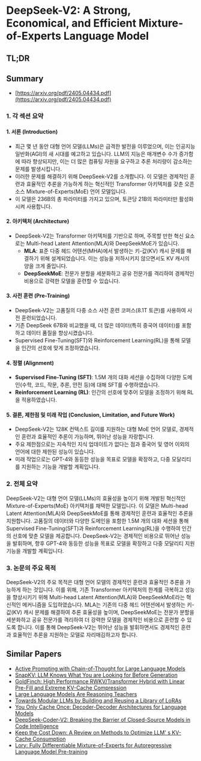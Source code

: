 # DeepSeek-V2: A Strong, Economical, and Efficient Mixture-of-Experts Language Model
## TL;DR
## Summary
- [https://arxiv.org/pdf/2405.04434.pdf](https://arxiv.org/pdf/2405.04434.pdf)

### 1. 각 섹션 요약

#### 1. 서론 (Introduction)
- 최근 몇 년 동안 대형 언어 모델(LLMs)은 급격한 발전을 이루었으며, 이는 인공지능 일반화(AGI)의 새 시대를 예고하고 있습니다. LLM의 지능은 매개변수 수가 증가함에 따라 향상되지만, 이는 더 많은 컴퓨팅 자원을 요구하고 추론 처리량이 감소하는 문제를 발생시킵니다.
- 이러한 문제를 해결하기 위해 DeepSeek-V2를 소개합니다. 이 모델은 경제적인 훈련과 효율적인 추론을 가능하게 하는 혁신적인 Transformer 아키텍처를 갖춘 오픈 소스 Mixture-of-Experts(MoE) 언어 모델입니다.
- 이 모델은 236B의 총 파라미터를 가지고 있으며, 토큰당 21B의 파라미터만 활성화시켜 사용합니다.

#### 2. 아키텍처 (Architecture)
- DeepSeek-V2는 Transformer 아키텍처를 기반으로 하며, 주목할 만한 혁신 요소로는 Multi-head Latent Attention(MLA)와 DeepSeekMoE가 있습니다.
  - **MLA**: 표준 다중 헤드 어텐션(MHA)에서 발생하는 키-값(KV) 캐시 문제를 해결하기 위해 설계되었습니다. 이는 성능을 저하시키지 않으면서도 KV 캐시의 양을 크게 줄입니다.
  - **DeepSeekMoE**: 전문가 분할을 세분화하고 공유 전문가를 격리하여 경제적인 비용으로 강력한 모델을 훈련할 수 있습니다.

#### 3. 사전 훈련 (Pre-Training)
- DeepSeek-V2는 고품질의 다중 소스 사전 훈련 코퍼스(8.1T 토큰)를 사용하여 사전 훈련되었습니다.
- 기존 DeepSeek 67B와 비교했을 때, 더 많은 데이터(특히 중국어 데이터)를 포함하고 데이터 품질을 향상시켰습니다.
- Supervised Fine-Tuning(SFT)와 Reinforcement Learning(RL)을 통해 모델을 인간의 선호에 맞게 조정하였습니다.

#### 4. 정렬 (Alignment)
- **Supervised Fine-Tuning (SFT)**: 1.5M 개의 대화 세션을 수집하여 다양한 도메인(수학, 코드, 작문, 추론, 안전 등)에 대해 SFT를 수행하였습니다.
- **Reinforcement Learning (RL)**: 인간의 선호에 맞추어 모델을 조정하기 위해 RL을 적용하였습니다.

#### 5. 결론, 제한점 및 미래 작업 (Conclusion, Limitation, and Future Work)
- DeepSeek-V2는 128K 컨텍스트 길이를 지원하는 대형 MoE 언어 모델로, 경제적인 훈련과 효율적인 추론이 가능하며, 뛰어난 성능을 자랑합니다.
- 주요 제한점으로는 지속적인 지식 업데이트가 없다는 점과 중국어 및 영어 이외의 언어에 대한 제한된 성능이 있습니다.
- 미래 작업으로는 GPT-4와 동등한 성능을 목표로 모델을 확장하고, 다중 모달리티를 지원하는 기능을 개발할 계획입니다.

### 2. 전체 요약
DeepSeek-V2는 대형 언어 모델(LLMs)의 효율성을 높이기 위해 개발된 혁신적인 Mixture-of-Experts(MoE) 아키텍처를 채택한 모델입니다. 이 모델은 Multi-head Latent Attention(MLA)와 DeepSeekMoE를 통해 경제적인 훈련과 효율적인 추론을 지원합니다. 고품질의 데이터와 다양한 도메인을 포함한 1.5M 개의 대화 세션을 통해 Supervised Fine-Tuning(SFT)과 Reinforcement Learning(RL)을 수행하여 인간의 선호에 맞춘 모델을 제공합니다. DeepSeek-V2는 경제적인 비용으로 뛰어난 성능을 발휘하며, 향후 GPT-4와 동등한 성능을 목표로 모델을 확장하고 다중 모달리티 지원 기능을 개발할 계획입니다.

### 3. 논문의 주요 목적
DeepSeek-V2의 주요 목적은 대형 언어 모델의 경제적인 훈련과 효율적인 추론을 가능하게 하는 것입니다. 이를 위해, 기존 Transformer 아키텍처의 한계를 극복하고 성능을 향상시키기 위해 Multi-head Latent Attention(MLA)와 DeepSeekMoE라는 혁신적인 메커니즘을 도입하였습니다. MLA는 기존의 다중 헤드 어텐션에서 발생하는 키-값(KV) 캐시 문제를 해결하여 추론 효율성을 높이며, DeepSeekMoE는 전문가 분할을 세분화하고 공유 전문가를 격리하여 더 강력한 모델을 경제적인 비용으로 훈련할 수 있도록 합니다. 이를 통해 DeepSeek-V2는 뛰어난 성능을 발휘하면서도 경제적인 훈련과 효율적인 추론을 지원하는 모델로 자리매김하고자 합니다.

## Similar Papers
- [Active Prompting with Chain-of-Thought for Large Language Models](2302.12246.md)
- [SnapKV: LLM Knows What You are Looking for Before Generation](2404.14469.md)
- [GoldFinch: High Performance RWKV/Transformer Hybrid with Linear Pre-Fill and Extreme KV-Cache Compression](2407.12077.md)
- [Large Language Models Are Reasoning Teachers](2212.10071.md)
- [Towards Modular LLMs by Building and Reusing a Library of LoRAs](2405.11157.md)
- [You Only Cache Once: Decoder-Decoder Architectures for Language Models](2405.05254.md)
- [DeepSeek-Coder-V2: Breaking the Barrier of Closed-Source Models in Code Intelligence](2406.11931.md)
- [Keep the Cost Down: A Review on Methods to Optimize LLM' s KV-Cache Consumption](2407.18003.md)
- [Lory: Fully Differentiable Mixture-of-Experts for Autoregressive Language Model Pre-training](2405.03133.md)
